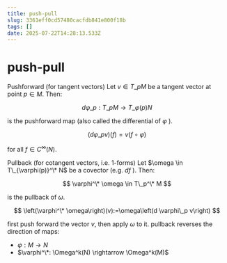 ```yaml
---
title: push-pull
slug: 3361eff0cd57480cacfdb841e800f18b
tags: []
date: 2025-07-22T14:28:13.533Z
---
```


# push-pull

Pushforward (for tangent vectors)
Let $v \in T\_p M$ be a tangent vector at point $p \in M$. Then:

$$
d \varphi\_p: T\_p M \rightarrow T\_{\varphi(p)} N
$$

is the pushforward map (also called the differential of $\varphi$ ).

$$
\left(d \varphi\_p v\right)(f)=v(f \circ \varphi)
$$

for all $f \in C^{\infty}(N)$.

Pullback (for cotangent vectors, i.e. 1-forms)
Let $\omega \in T\_{\varphi(p)}^\* N$ be a covector (e.g. $d f$ ). Then:

$$
\varphi^\* \omega \in T\_p^\* M
$$

is the pullback of $\omega$.

$$
\left(\varphi^\* \omega\right)(v):=\omega\left(d \varphi\_p v\right)
$$

first push forward the vector $v$, then apply $\omega$ to it. pullback reverses the direction of maps:

- $\varphi: M \rightarrow N$
- $\varphi^\*: \Omega^k(N) \rightarrow \Omega^k(M)$
